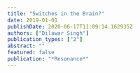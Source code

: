 ```yaml
---
title: "Switches in the Brain?"
date: 2019-01-01
publishDate: 2020-06-17T11:09:14.162935Z
authors: ["Dilawar Singh"]
publication_types: ["2"]
abstract: ""
featured: false
publication: "*Resonance*"
---
```


